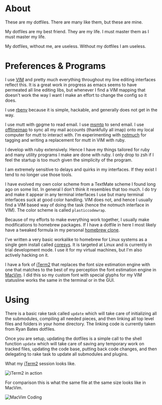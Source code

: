 # About

These are my dotfiles. There are many like them, but these are mine.

My dotfiles are my best friend. They are my life. I must master them as I must
master my life.

My dotfiles, without me, are useless. Without my dotfiles I am useless.

# Preferences & Programs

I use [VIM](http://www.VIM.org) and pretty much everything throughout my line
editing interfaces reflect this. It is a great work in progress as emacs seems
to have permeated all line editing libs, but whenever I find a VIM mapping that
doesn't work the way I want I make an effort to change the config so it does.

I use [rbenv](https://github.com/sstephenson/rbenv) because it is simple,
hackable, and generally does not get in the way.

I use mutt with gpgme to read email. I use
[msmtp](http://msmtp.sourceforge.net) to send email. I use
[offlineimap](http://offlineimap.org) to sync all my mail accounts (thankfully
all imap) onto my local computer for mutt to interact with. I'm experimenting
with [notmuch](http://notmuchmail.org) for tagging and writing a replacement
for mutt in VIM with ruby.

I develop with ruby extensively. Hence I have my things tailored for ruby and
many utility programs I make are done with ruby. I only drop to zsh if I feel
the startup is too much given the simplicity of the program.

I am extremely sensitive to delays and quirks in my interfaces. If they exist
I tend to no longer use those tools.

I have evolved my own color scheme from a TextMate scheme I found long ago on
some list. In general I don't think it resembles that too much. I do try and
make it appear in any terminal interfaces I use but many terminal interfaces
suck at good color handling. VIM does not, and hence I usually find a VIM
based way of doing the task (hence the notmuch interface in VIM). The
color scheme is called `plasticcodewrap`.

Because of my efforts to make everything work together, I usually make
modifications to homebrew packages. If I have a dotfile in here I most likely
have a tweaked formula in my personal [homebrew
clone](https://github.com/cehoffman/homebrew). 

I've written a very basic workalike to homebrew for Linux systems as a single
gem install called [coresys](https://github.com/cehoffman/coresys). It is
targeted at Linux and is currently in trial development mode. I use it for my
virtual machines, but I'm also actively hacking on it.

I have a fork of [iTerm2](http://github.com/cehoffman/iTerm2) that replaces the
font size estimation engine with one that matches to the best of my perception
the font estimation engine in [MacVim](http://macvim.org). I did this so my
custom font with special glyphs for my VIM statusline works the same in the
terminal or in the GUI.

# Using

There is a basic rake task called `update` which will take care of initializing
all the submodules, compiling all needed pieces, and then linking all top level
files and folders in your home directory. The linking code is currently taken
from Ryan Bates dotfiles.

Once you are setup, updating the dotfiles is a simple call to the shell
function `update` which will take care of saving any temporary work on tracked
files, updating the code base, putting back code changes, and then delegating
to rake task to update all submodules and plugins.

What my [iTerm2](http://github.com/cehoffman/iTerm2) session looks like.

![iTerm2 in action](https://github.com/downloads/cehoffman/dotfiles/terminal.png)

For comparison this is what the same file at the same size looks like in
MacVim.

![MacVim Coding](https://github.com/downloads/cehoffman/dotfiles/macvim.png)
